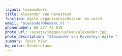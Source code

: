 ```yaml
---
layout: teammembers
title: Alexander van Ravesteyn
function: Agile organisatieadviseur en coach
email: "alexander@humanc.nl "
phonenumber: 06 577 42 619
photo_url: /assets/images/upload/alexander.jpg
photo_description: "Alexander van Ravesteyn Agile "
summary: T﻿ekst hier
bg_color: Donkerblauw
---
```

